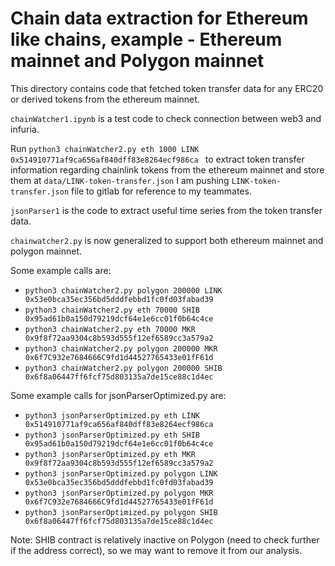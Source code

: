 # Chain data extraction for Ethereum like chains, example - Ethereum mainnet and Polygon mainnet

This directory contains code that fetched token transfer data for any ERC20 or derived tokens from the ethereum mainnet.

`chainWatcher1.ipynb` is a test code to check connection between web3 and infuria.

Run `python3 chainWatcher2.py eth 1000 LINK 0x514910771af9ca656af840dff83e8264ecf986ca
` to extract
token transfer information regarding chainlink tokens from the ethereum mainnet and store them at `data/LINK-token-transfer.json`
I am pushing `LINK-token-transfer.json` file to gitlab for reference to my teammates. 

`jsonParser1` is the code to extract useful time series from the token transfer data.

`chainwatcher2.py` is now generalized to support both ethereum mainnet and polygon mainnet.

Some example calls are:
- `python3 chainWatcher2.py polygon 200000 LINK 0x53e0bca35ec356bd5dddfebbd1fc0fd03fabad39`
- `python3 chainWatcher2.py eth 70000 SHIB 0x95ad61b0a150d79219dcf64e1e6cc01f0b64c4ce`
- `python3 chainWatcher2.py eth 70000 MKR 0x9f8f72aa9304c8b593d555f12ef6589cc3a579a2`
- `python3 chainWatcher2.py polygon 200000 MKR 0x6f7C932e7684666C9fd1d44527765433e01fF61d`
- `python3 chainWatcher2.py polygon 200000 SHIB 0x6f8a06447ff6fcf75d803135a7de15ce88c1d4ec`

Some example calls for jsonParserOptimized.py are:
- `python3 jsonParserOptimized.py eth LINK 0x514910771af9ca656af840dff83e8264ecf986ca`
- `python3 jsonParserOptimized.py eth SHIB 0x95ad61b0a150d79219dcf64e1e6cc01f0b64c4ce`
- `python3 jsonParserOptimized.py eth MKR 0x9f8f72aa9304c8b593d555f12ef6589cc3a579a2`
- `python3 jsonParserOptimized.py polygon LINK 0x53e0bca35ec356bd5dddfebbd1fc0fd03fabad39`
- `python3 jsonParserOptimized.py polygon MKR 0x6f7C932e7684666C9fd1d44527765433e01fF61d`
- `python3 jsonParserOptimized.py polygon SHIB 0x6f8a06447ff6fcf75d803135a7de15ce88c1d4ec`

Note: SHIB contract is relatively inactive on Polygon (need to check further if the address  correct), so we may want to remove it from our analysis.